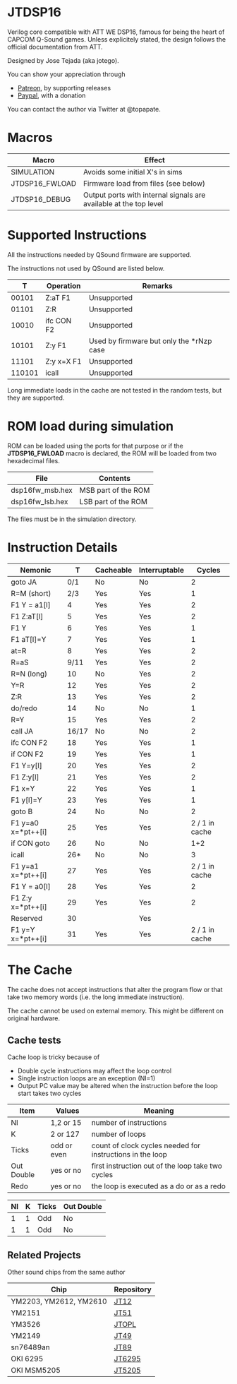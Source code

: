 # JTDSP16

Verilog core compatible with ATT WE DSP16, famous for being the heart of CAPCOM Q-Sound games. Unless explicitely stated, the design follows the official documentation from ATT.

Designed by Jose Tejada (aka jotego).

You can show your appreciation through
* [Patreon](https://patreon.com/topapate), by supporting releases
* [Paypal](https://paypal.me/topapate), with a donation

You can contact the author via Twitter at @topapate.


# Macros

Macro              | Effect
-------------------|---------------
SIMULATION         | Avoids some initial X's in sims
JTDSP16_FWLOAD     | Firmware load from files (see below)
JTDSP16_DEBUG      | Output ports with internal signals are available at the top level

# Supported Instructions

All the instructions needed by QSound firmware are supported.

The instructions not used by QSound are listed below.

  T    |   Operation      | Remarks
-------|------------------|------------
00101  | Z:aT     F1      | Unsupported
01101  | Z:R              | Unsupported
10010  | ifc CON  F2      | Unsupported
10101  | Z:y      F1      | Used by firmware but only the *rNzp case
11101  | Z:y x=X  F1      | Unsupported
110101 | icall            | Unsupported

Long immediate loads in the cache are not tested in the random tests, but they are supported.

# ROM load during simulation

ROM can be loaded using the ports for that purpose or if the **JTDSP16_FWLOAD** macro is declared, the ROM will be loaded from two hexadecimal files.

File             | Contents
-----------------|---------------------
dsp16fw_msb.hex  | MSB part of the ROM
dsp16fw_lsb.hex  | LSB part of the ROM

The files must be in the simulation directory.

# Instruction Details

Nemonic            |  T    | Cacheable   | Interruptable | Cycles
-------------------|-------|-------------|---------------|---------
goto JA            | 0/1   |      No     |         No    |   2
R=M (short)        | 2/3   | Yes         |   Yes         |   1
F1 Y = a1[l]       | 4     | Yes         |   Yes         |   2
F1 Z:aT[l]         | 5     | Yes         |   Yes         |   2
F1 Y               | 6     | Yes         |   Yes         |   1
F1 aT[l]=Y         | 7     | Yes         |   Yes         |   1
at=R               | 8     | Yes         |   Yes         |   2
R=aS               | 9/11  | Yes         |   Yes         |   2
R=N (long)         | 10    |       No    |   Yes         |   2
Y=R                | 12    | Yes         |   Yes         |   2
Z:R                | 13    | Yes         |   Yes         |   2
do/redo            | 14    |       No    |         No    |   1
R=Y                | 15    | Yes         |   Yes         |   2
call JA            | 16/17 |       No    |         No    |   2
ifc CON F2         | 18    | Yes         |   Yes         |   1
if  CON F2         | 19    | Yes         |   Yes         |   1
F1 Y=y[l]          | 20    | Yes         |   Yes         |   2
F1 Z:y[l]          | 21    | Yes         |   Yes         |   2
F1 x=Y             | 22    | Yes         |   Yes         |   1
F1 y[l]=Y          | 23    | Yes         |   Yes         |   1
goto B             | 24    |       No    |         No    |   2
F1 y=a0 x=*pt++[i] | 25    | Yes         |   Yes         |   2 / 1 in cache
if CON goto        | 26    |       No    |         No    |   1+2
icall              | 26*   |       No    |         No    |   3
F1 y=a1 x=*pt++[i] | 27    | Yes         |   Yes         |   2 / 1 in cache
F1 Y = a0[l]       | 28    | Yes         |   Yes         |   2
F1 Z:y  x=*pt++[i] | 29    | Yes         |   Yes         |   2
Reserved           | 30    |             |   Yes         |
F1 y=Y  x=*pt++[i] | 31    | Yes         |   Yes         |   2 / 1 in cache

# The Cache

The cache does not accept instructions that alter the program flow or that take two memory words (i.e. the long immediate instruction).

The cache cannot be used on external memory. This might be different on original hardware.

## Cache tests

Cache loop is tricky because of

* Double cycle instructions may affect the loop control
* Single instruction loops are an exception (NI=1)
* Output PC value may be altered when the instruction before the loop start takes two cycles

Item        | Values         | Meaning
------------|----------------|----------------------------------
NI          | 1,2 or 15      | number of instructions
K           | 2 or 127       | number of loops
Ticks       | odd or even    | count of clock cycles needed for instructions in the loop
Out Double  | yes or no      | first instruction out of the loop take two cycles
Redo        | yes or no      | the loop is executed as a do or as a redo

NI | K | Ticks | Out Double
---|---|-------|------------
1  | 1 |  Odd  | No
1  | 1 |  Odd  | No

## Related Projects

Other sound chips from the same author

Chip                   | Repository
-----------------------|------------
YM2203, YM2612, YM2610 | [JT12](https://github.com/jotego/jt12)
YM2151                 | [JT51](https://github.com/jotego/jt51)
YM3526                 | [JTOPL](https://github.com/jotego/jtopl)
YM2149                 | [JT49](https://github.com/jotego/jt49)
sn76489an              | [JT89](https://github.com/jotego/jt89)
OKI 6295               | [JT6295](https://github.com/jotego/jt6295)
OKI MSM5205            | [JT5205](https://github.com/jotego/jt5205)
